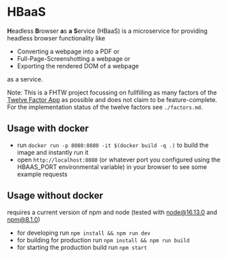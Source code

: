 # HBaaS
**H**eadless **B**rowser **a**s **a** **S**ervice (HBaaS) is a microservice for providing headless browser functionality like
- Converting a webpage into a PDF or 
- Full-Page-Screenshotting a webpage or
- Exporting the rendered DOM of a webpage

as a service.


Note: This is a FHTW project focussing on fullfilling as many factors of the [Twelve Factor App](https://12factor.net/) as possible and does not claim to be feature-complete. For the implementation status of the twelve factors see `./factors.md`.


## Usage with docker
- run `docker run -p 8080:8080 -it $(docker build -q .)` to build the image and instantly run it
- open `http://localhost:8080` (or whatever port you configured using the HBAAS_PORT environmental variable) in your browser to see some example requests

## Usage without docker
requires a current version of npm and node (tested with node@16.13.0 and npm@8.1.0)
- for developing run `npm install && npm run dev`
- for building for production run `npm install && npm run build`
- for starting the production build run `npm start`

